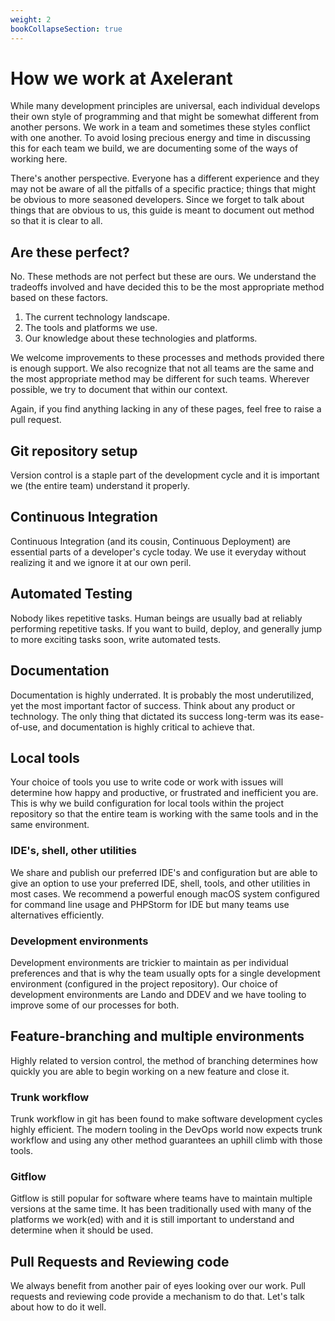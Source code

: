 ```yaml
---
weight: 2
bookCollapseSection: true
---
```


# How we work at Axelerant

While many development principles are universal, each individual develops their own style of programming and that might be somewhat different from another persons. We work in a team and sometimes these styles conflict with one another. To avoid losing precious energy and time in discussing this for each team we build, we are documenting some of the ways of working here.

There's another perspective. Everyone has a different experience and they may not be aware of all the pitfalls of a specific practice; things that might be obvious to more seasoned developers. Since we forget to talk about things that are obvious to us, this guide is meant to document out method so that it is clear to all.

## Are these perfect?

No. These methods are not perfect but these are ours. We understand the tradeoffs involved and have decided this to be the most appropriate method based on these factors.

1. The current technology landscape.
1. The tools and platforms we use.
1. Our knowledge about these technologies and platforms.

We welcome improvements to these processes and methods provided there is enough support. We also recognize that not all teams are the same and the most appropriate method may be different for such teams. Wherever possible, we try to document that within our context.

Again, if you find anything lacking in any of these pages, feel free to raise a pull request.

## Git repository setup

Version control is a staple part of the development cycle and it is important we (the entire team) understand it properly.

## Continuous Integration

Continuous Integration (and its cousin, Continuous Deployment) are essential parts of a developer's cycle today. We use it everyday without realizing it and we ignore it at our own peril.

## Automated Testing

Nobody likes repetitive tasks. Human beings are usually bad at reliably performing repetitive tasks. If you want to build, deploy, and generally jump to more exciting tasks soon, write automated tests.

## Documentation

Documentation is highly underrated. It is probably the most underutilized, yet the most important factor of success. Think about any product or technology. The only thing that dictated its success long-term was its ease-of-use, and documentation is highly critical to achieve that.

## Local tools

Your choice of tools you use to write code or work with issues will determine how happy and productive, or frustrated and inefficient you are. This is why we build configuration for local tools within the project repository so that the entire team is working with the same tools and in the same environment.

### IDE's, shell, other utilities

We share and publish our preferred IDE's and configuration but are able to give an option to use your preferred IDE, shell, tools, and other utilities in most cases. We recommend a powerful enough macOS system configured for command line usage and PHPStorm for IDE but many teams use alternatives efficiently.

### Development environments

Development environments are trickier to maintain as per individual preferences and that is why the team usually opts for a single development environment (configured in the project repository). Our choice of development environments are Lando and DDEV and we have tooling to improve some of our processes for both.

## Feature-branching and multiple environments

Highly related to version control, the method of branching determines how quickly you are able to begin working on a new feature and close it.

### Trunk workflow

Trunk workflow in git has been found to make software development cycles highly efficient. The modern tooling in the DevOps world now expects trunk workflow and using any other method guarantees an uphill climb with those tools.

### Gitflow

Gitflow is still popular for software where teams have to maintain multiple versions at the same time. It has been traditionally used with many of the platforms we work(ed) with and it is still important to understand and determine when it should be used.

## Pull Requests and Reviewing code

We always benefit from another pair of eyes looking over our work. Pull requests and reviewing code provide a mechanism to do that. Let's talk about how to do it well.
